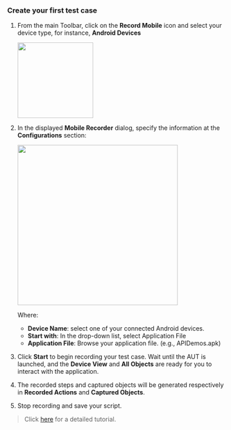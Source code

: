 
### Create your first test case

1. From the main Toolbar, click on the **Record Mobile** icon and select your device type, for instance, **Android Devices**

   <img src="https://github.com/katalon-studio/docs-images/raw/master/katalon-studio/docs/record-mobile-utility/recorder-icon.png" width=174>

2. In the displayed **Mobile Recorder** dialog, specify the information at the **Configurations** section:

   <img src="https://github.com/katalon-studio/docs-images/raw/master/katalon-studio/docs/record-mobile-utility/configurations.png" width=369>
   
   Where:

   * **Device Name**: select one of your connected Android devices.
   * **Start with**: In the drop-down list, select Application File
   * **Application File**: Browse your application file. (e.g., APIDemos.apk)

3. Click **Start** to begin recording your test case. Wait until the AUT is launched, and the **Device View** and **All Objects** are ready for you to interact with the application.

4. The recorded steps and captured objects will be generated respectively in **Recorded Actions** and **Captured Objects**.

5. Stop recording and save your script.

> Click [here](https://docs.katalon.com/katalon-studio/docs/mobile-recorder-tutorials.html) for a detailed tutorial.

